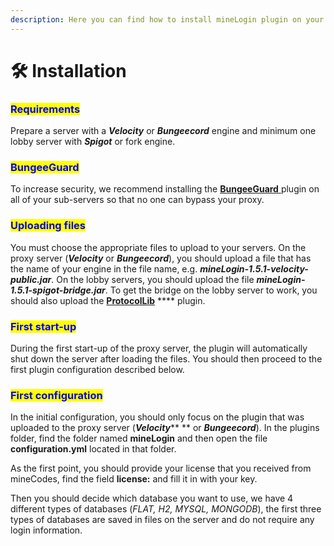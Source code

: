 ```yaml
---
description: Here you can find how to install mineLogin plugin on your server.
---
```


# 🛠 Installation

### <mark style="color:blue;">Requirements</mark>

Prepare a server with a _**Velocity**_ or _**Bungeecord**_ engine and minimum one lobby server with _**Spigot**_ or fork engine.

### <mark style="color:blue;">BungeeGuard</mark>

To increase security, we recommend installing the [**BungeeGuard** ](https://www.spigotmc.org/resources/bungeeguard.79601/)plugin on all of your sub-servers so that no one can bypass your proxy.

### <mark style="color:blue;">Uploading files</mark>

You must choose the appropriate files to upload to your servers. On the proxy server (_**Velocity**_ or _**Bungeecord**_), you should upload a file that has the name of your engine in the file name, e.g. _**mineLogin-1.5.1-velocity-public.jar**_. On the lobby servers, you should upload the file _**mineLogin-1.5.1-spigot-bridge.jar**_. To get the bridge on the lobby server to work, you should also upload the [**ProtocolLib**](https://www.spigotmc.org/resources/protocollib.1997/) **** plugin.

### <mark style="color:blue;">First start-up</mark>

During the first start-up of the proxy server, the plugin will automatically shut down the server after loading the files. You should then proceed to the first plugin configuration described below.

### <mark style="color:blue;">First configuration</mark>

In the initial configuration, you should only focus on the plugin that was uploaded to the proxy server (_**Velocity**_** ** or _**Bungeecord**_). In the plugins folder, find the folder named **mineLogin** and then open the file **configuration.yml** located in that folder.&#x20;

As the first point, you should provide your license that you received from mineCodes, find the field **license:** and fill it in with your key.&#x20;

Then you should decide which database you want to use, we have 4 different types of databases (_FLAT, H2, MYSQL, MONGODB_), the first three types of databases are saved in files on the server and do not require any login information.
